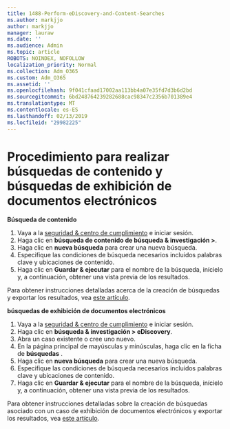 ```yaml
---
title: 1488-Perform-eDiscovery-and-Content-Searches
ms.author: markjjo
author: markjjo
manager: lauraw
ms.date: ''
ms.audience: Admin
ms.topic: article
ROBOTS: NOINDEX, NOFOLLOW
localization_priority: Normal
ms.collection: Adm_O365
ms.custom: Adm_O365
ms.assetid: ''
ms.openlocfilehash: 9f041cfaad17002aa113bb4a07e35fd7d3b6d2bd
ms.sourcegitcommit: 6bd248764239282688cac98347c2356b701389e4
ms.translationtype: MT
ms.contentlocale: es-ES
ms.lasthandoff: 02/13/2019
ms.locfileid: "29982225"
---
```

# <a name="how-to-perform-content-searches-and-ediscovery-searches"></a>Procedimiento para realizar búsquedas de contenido y búsquedas de exhibición de documentos electrónicos

**Búsqueda de contenido**

1. Vaya a la [seguridad & centro de cumplimiento](https://protection.office.com) e iniciar sesión.
2. Haga clic en **búsqueda de contenido de búsqueda & investigación >**.
3. Haga clic en **nueva búsqueda** para crear una nueva búsqueda.
4. Especifique las condiciones de búsqueda necesarios incluidos palabras clave y ubicaciones de contenido.  
5. Haga clic en **Guardar & ejecutar** para el nombre de la búsqueda, inícielo y, a continuación, obtener una vista previa de los resultados. 
 
Para obtener instrucciones detalladas acerca de la creación de búsquedas y exportar los resultados, vea [este artículo](https://docs.microsoft.com/office365/securitycompliance/content-search).

**búsquedas de exhibición de documentos electrónicos**

1. Vaya a la [seguridad & centro de cumplimiento](https://protection.office.com) e iniciar sesión.
2. Haga clic en **búsqueda & investigación > eDiscovery**.
3. Abra un caso existente o cree uno nuevo.
4. En la página principal de mayúsculas y minúsculas, haga clic en la ficha de **búsquedas** .  
5. Haga clic en **nueva búsqueda** para crear una nueva búsqueda.
6. Especifique las condiciones de búsqueda necesarios incluidos palabras clave y ubicaciones de contenido.  
7. Haga clic en **Guardar & ejecutar** para el nombre de la búsqueda, inícielo y, a continuación, obtener una vista previa de los resultados.

Para obtener instrucciones detalladas sobre la creación de búsquedas asociado con un caso de exhibición de documentos electrónicos y exportar los resultados, vea [este artículo](https://docs.microsoft.com/office365/securitycompliance/ediscovery-cases).